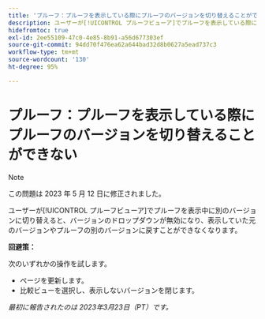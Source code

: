 ```yaml
---
title: 'プルーフ：プルーフを表示している際にプルーフのバージョンを切り替えることができない'
description: ユーザーが[!UICONTROL プルーフビューア]でプルーフを表示している際に別のバージョンに切り替えると、バージョンのドロップダウンが無効になり、表示していた元のバージョンやプルーフの別のバージョンに戻すことができなくなります。
hidefromtoc: true
exl-id: 2ee55109-47c0-4e85-8b91-a56d677303ef
source-git-commit: 94dd70f476ea62a644bad32d8b0627a5ead737c3
workflow-type: tm+mt
source-wordcount: '130'
ht-degree: 95%

---
```


# プルーフ：プルーフを表示している際にプルーフのバージョンを切り替えることができない


>[!NOTE]
>
>この問題は 2023 年 5 月 12 日に修正されました。

ユーザーが[!UICONTROL プルーフビューア]でプルーフを表示中に別のバージョンに切り替えると、バージョンのドロップダウンが無効になり、表示していた元のバージョンやプルーフの別のバージョンに戻すことができなくなります。

**回避策：**

次のいずれかの操作を試します。

* ページを更新します。
* 比較ビューを選択し、表示しないバージョンを閉じます。

_最初に報告されたのは 2023年3月23日（PT）です。_
